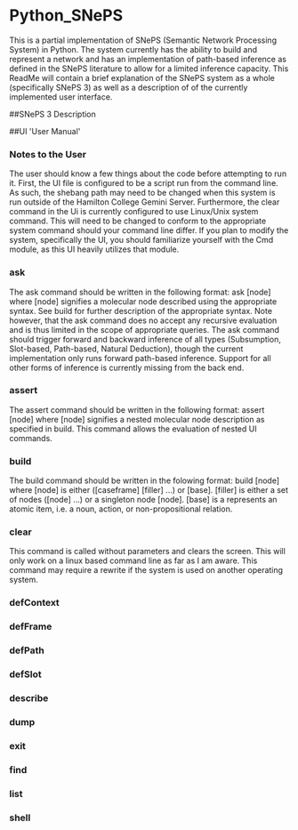 # Python_SNePS
This is a partial implementation of SNePS (Semantic Network Processing System) in Python. The system currently has the ability to build and represent a network and has an implementation of path-based inference as defined in the SNePS literature to allow for a limited inference capacity. This ReadMe will contain a brief explanation of the SNePS system as a whole (specifically SNePS 3) as well as a description of of the currently implemented user interface.

##SNePS 3 Description

##UI 'User Manual'

### Notes to the User
The user should know a few things about the code before attempting to run it. First, the UI file is configured to be a script run from the command line. As such, the shebang path may need to be changed when this system is run outside of the Hamilton College Gemini Server. Furthermore, the clear command in the Ui is currently configured to use Linux/Unix system command. This will need to be changed to conform to the appropriate system command should your command line differ. If you plan to modify the system, specifically the UI, you should familiarize yourself with the Cmd module, as this UI heavily utilizes that module.

### ask
The ask command should be written in the following format:
		ask [node]
where [node] signifies a molecular node described using the appropriate syntax.
See build for further description of the appropriate syntax. Note however, that the ask command does no accept any recursive evaluation and is thus limited in the scope of appropriate queries. The ask command should trigger forward and backward inference of all types (Subsumption, Slot-based, Path-based, Natural Deduction), though the current implementation only runs forward path-based inference. Support for all other forms of inference is currently missing from the back end.

### assert
The assert command should be written in the following format:
		assert [node]
where [node] signifies a nested molecular node description as specified in build. This command allows the evaluation of nested UI commands.

### build
The build command should be written in the folowing format:
		build [node]
where [node] is either ([caseframe] [filler] ...) or [base]. [filler] is either a set of nodes ([node] ...) or a singleton node [node]. [base] is a represents an atomic item, i.e. a noun, action, or non-propositional relation.

### clear
This command is called without parameters and clears the screen. This will only work on a linux based command line as far as I am aware. This command may require a rewrite if the system is used on another operating system.

### defContext


### defFrame

### defPath

### defSlot

### describe

### dump

### exit

### find

### list

### shell
